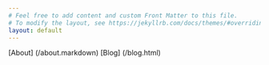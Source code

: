 ```yaml
---
# Feel free to add content and custom Front Matter to this file.
# To modify the layout, see https://jekyllrb.com/docs/themes/#overriding-theme-defaults
layout: default
--- 
```

[About] (/about.markdown) [Blog] (/blog.html)
